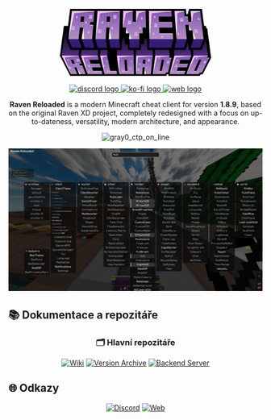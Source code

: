 <p align="center">
  <img src="https://raw.githubusercontent.com/RavenReloaded/.github/refs/heads/main/profile/images/raven_reloaded.png" alt="Raven Reloaded" width="300">
</p>

<div align="center">
  <a href="https://dsc.gg/rvnr" target="_blank">
    <img src="https://img.shields.io/static/v1?message=Discord&logo=discord&label=&color=000000&logoColor=white&labelColor=&style=for-the-badge" height="25" alt="discord logo"  />
  </a>
  <a href="https://ko-fi.com/patek_cz" target="_blank">
    <img src="https://img.shields.io/static/v1?message=Ko-fi&logo=ko-fi&label=&color=000&logoColor=white&labelColor=&style=for-the-badge" height="25" alt="ko-fi logo"  />
  </a>
  <a href="https://zpatkyvpatky.xyz/ravenreloaded" target="_blank">
    <img src="https://img.shields.io/static/v1?message=Web&logo=internetexplorer&label=&color=4a90e2&logoColor=white&labelColor=&style=for-the-badge" height="25" alt="web logo"  />
  </a>
</div>

<div align="center">
  
**Raven Reloaded** is a modern Minecraft cheat client for version **1.8.9**, based on the original Raven XD project, completely redesigned with a focus on up-to-dateness, versatility, modern architecture, and appearance.

![gray0_ctp_on_line](https://github.com/user-attachments/assets/166e0de9-2dc0-4935-8b65-963d5e92fccd)

</div>

<p align="center">
<img src="https://raw.githubusercontent.com/RavenReloaded/.github/refs/heads/main/profile/images/GUI.webp" alt="Raven Reloaded GUI" width="1000">
</p>

## 📚 Dokumentace a repozitáře

<div align="center">

### 🗂️ Hlavní repozitáře

[![Wiki](https://img.shields.io/static/v1?message=Wiki&logo=book&label=&color=5865F2&logoColor=white&labelColor=&style=for-the-badge)](https://github.com/RavenReloaded/docs/wiki)
[![Version Archive](https://img.shields.io/static/v1?message=Version%20Archive&logo=archive&label=&color=FF6B6B&logoColor=white&labelColor=&style=for-the-badge)](https://github.com/RavenReloaded/version-archive)
[![Backend Server](https://img.shields.io/static/v1?message=Backend%20Server&logo=server&label=&color=4ECDC4&logoColor=white&labelColor=&style=for-the-badge)](https://github.com/RavenReloaded/backend-server)

</div>

## 🌐 Odkazy

<div align="center">

[![Discord](https://img.shields.io/static/v1?message=Discord&logo=discord&label=&color=5865F2&logoColor=white&labelColor=&style=for-the-badge)](https://discord.com/invite/UH7HQpWrGf)
[![Web](https://img.shields.io/static/v1?message=Web&logo=internetexplorer&label=&color=4a90e2&logoColor=white&labelColor=&style=for-the-badge)](https://zpatkyvpatky.xyz/ravenreloaded)

</div>
